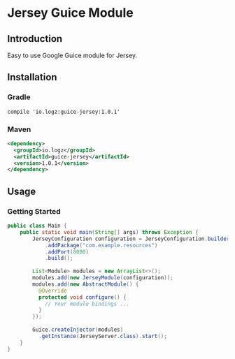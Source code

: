 # Jersey Guice Module

## Introduction
Easy to use Google Guice module for Jersey.

## Installation

### Gradle

```goovy
compile 'io.logz:guice-jersey:1.0.1'
```

### Maven

```xml
<dependency>
  <groupId>io.logz</groupId>
  <artifactId>guice-jersey</artifactId>
  <version>1.0.1</version>
</dependency>
```
## Usage

### Getting Started

```java
public class Main {
    public static void main(String[] args) throws Exception {
        JerseyConfiguration configuration = JerseyConfiguration.builder()
            .addPackage("com.example.resources")
            .addPort(8080)
            .build();
        
        List<Module> modules = new ArrayList<>();        
        modules.add(new JerseyModule(configuration));
        modules.add(new AbstractModule() {
          @Override
          protected void configure() {
            // Your module bindings ...
          }
        });
        
        Guice.createInjector(modules)
          .getInstance(JerseyServer.class).start();
    }
}
```
